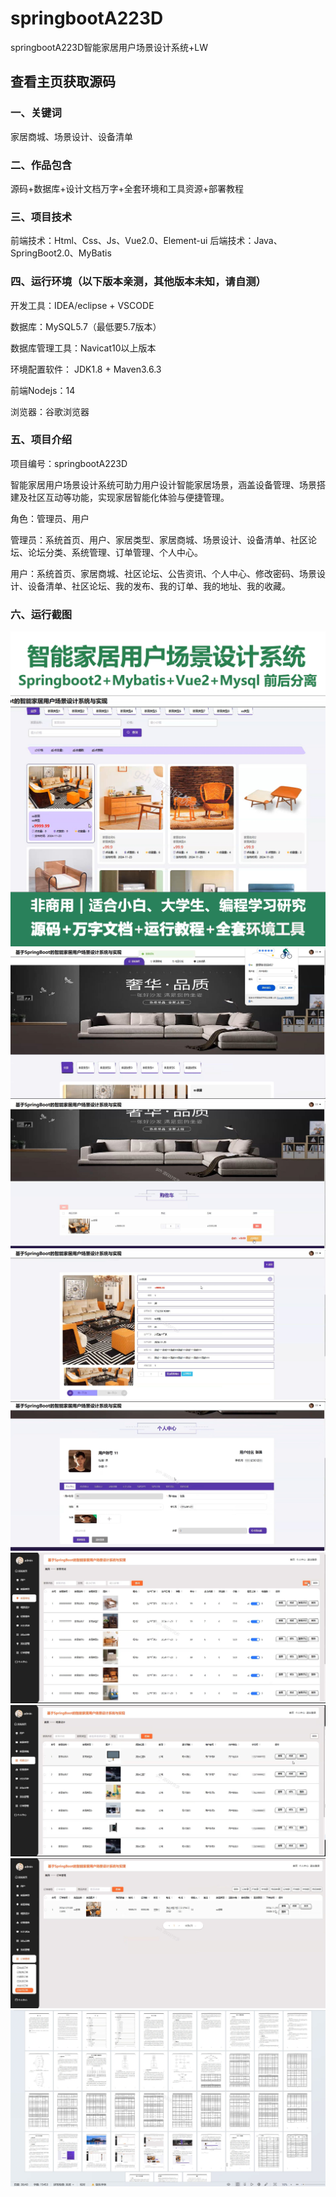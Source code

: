 # springbootA223D
springbootA223D智能家居用户场景设计系统+LW
 
## 查看主页获取源码

### 一、关键词
家居商城、场景设计、设备清单

### 二、作品包含
源码+数据库+设计文档万字+全套环境和工具资源+部署教程

### 三、项目技术
前端技术：Html、Css、Js、Vue2.0、Element-ui 
后端技术：Java、SpringBoot2.0、MyBatis

### 四、运行环境（以下版本亲测，其他版本未知，请自测）
开发工具：IDEA/eclipse  + VSCODE

数据库：MySQL5.7（最低要5.7版本）

数据库管理工具：Navicat10以上版本

环境配置软件： JDK1.8 + Maven3.6.3

前端Nodejs：14

浏览器：谷歌浏览器

### 五、项目介绍
项目编号：springbootA223D

智能家居用户场景设计系统可助力用户设计智能家居场景，涵盖设备管理、场景搭建及社区互动等功能，实现家居智能化体验与便捷管理。

角色：管理员、用户

管理员：系统首页、用户、家居类型、家居商城、场景设计、设备清单、社区论坛、论坛分类、系统管理、订单管理、个人中心。

用户：系统首页、家居商城、社区论坛、公告资讯、个人中心、修改密码、场景设计、设备清单、社区论坛、我的发布、我的订单、我的地址、我的收藏。


### 六、运行截图
![cover.png](./cover.png)
![1.png](./1.png)
![2.png](./2.png)
![3.png](./3.png)
![4.png](./4.png)
![5.png](./5.png)
![6.png](./6.png)
![7.png](./7.png)
![8.png](./8.png)
